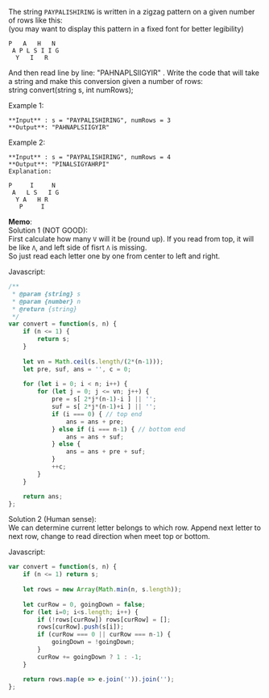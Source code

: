 The string `PAYPALISHIRING` is written in a zigzag pattern on a given number of rows like this:  
(you may want to display this pattern in a fixed font for better legibility)
```
P   A   H   N
 A P L S I I G
  Y   I   R
```
And then read line by line: "PAHNAPLSIIGYIR" . 
Write the code that will take a string and make this conversion given a number of rows:  
string convert(string s, int numRows);  

Example 1:
```
**Input** : s = "PAYPALISHIRING", numRows = 3
**Output**: "PAHNAPLSIIGYIR"
```
Example 2:
```
**Input** : s = "PAYPALISHIRING", numRows = 4
**Output**: "PINALSIGYAHRPI"
Explanation:

P     I     N
 A   L S   I G
  Y A   H R
   P     I
```

**Memo**:  
Solution 1 (NOT GOOD):  
First calculate how many `V` will it be (round up). If you read from top, it will be like `Λ`, and left side of fisrt `Λ` is missing.  
So just read each letter one by one from center to left and right.

Javascript:  
```Javascript
/**
 * @param {string} s
 * @param {number} n
 * @return {string}
 */
var convert = function(s, n) {
    if (n <= 1) {
        return s;
    }
    
    let vn = Math.ceil(s.length/(2*(n-1)));
    let pre, suf, ans = '', c = 0;
    
    for (let i = 0; i < n; i++) {
        for (let j = 0; j <= vn; j++) {
            pre = s[ 2*j*(n-1)-i ] || '';
            suf = s[ 2*j*(n-1)+i ] || '';
            if (i === 0) { // top end
                ans = ans + pre;
            } else if (i === n-1) { // bottom end
                ans = ans + suf;
            } else {
                ans = ans + pre + suf;
            }
            ++c;
        }
    }

    return ans;
};
```

Solution 2 (Human sense):  
We can determine current letter belongs to which row. Append next letter to next row, change to read direction when meet top or bottom.

Javascript:  
```Javascript
var convert = function(s, n) {
    if (n <= 1) return s;
    
    let rows = new Array(Math.min(n, s.length));
    
    let curRow = 0, goingDown = false;
    for (let i=0; i<s.length; i++) {
        if (!rows[curRow]) rows[curRow] = [];
        rows[curRow].push(s[i]);
        if (curRow === 0 || curRow === n-1) {
            goingDown = !goingDown;
        }
        curRow += goingDown ? 1 : -1;
    }

    return rows.map(e => e.join('')).join('');
};
```
